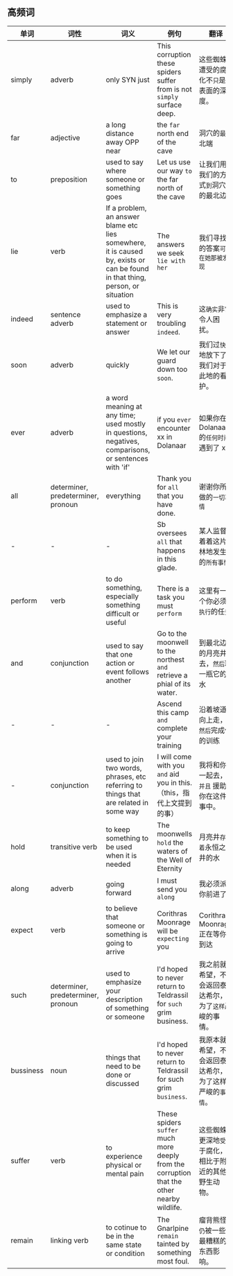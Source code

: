 ## 高频词

| 单词      | 词性                               | 词义                                                         | 例句                                                         | 翻译                                                   | 来源                          |
| --------- | ---------------------------------- | ------------------------------------------------------------ | ------------------------------------------------------------ | ------------------------------------------------------ | ----------------------------- |
| simply    | adverb                             | only SYN just                                                | This corruption these spiders suffer from is not `simply` surface deep. | 这些蜘蛛遭受的腐化不`只`是表面的深度。                 | Webwood Corruption            |
| far       | adjective                          | a long distance away OPP near                                | the `far` north end of the cave                              | 洞穴的`最`北端                                         | Vile Touch                    |
| to        | preposition                        | used to say where someone or something goes                  | Let us use our way `to` the far north of the cave            | 让我们用我们的方式`到`洞穴的最北边                     | Vile Touch                    |
| lie       | verb                               | If a problem, an answer blame etc lies somewhere, it is caused by, exists or can be found in that thing, person, or situation | The answers we seek `lie with her`                           | 我们寻找的答案`可以在她那被发现`                       | Vile Touch                    |
| indeed    | sentence adverb                    | used to emphasize a statement or answer                      | This is very troubling `indeed`.                             | 这`确实`非常令人困扰。                                 | Vile Touch                    |
| soon      | adverb                             | quickly                                                      | We let our guard down too `soon`.                            | 我们过`快`地放下了我们对于此地的看护。                 | Vile Touch                    |
| ever      | adverb                             | a word meaning at any time; used mostly in questions,  negatives, comparisons, or sentences with 'if' | if you `ever` encounter xx in Dolanaar                       | 如果你在 Dolanaar 的`任何时间`遇到了 xx                | Signs of Things to Come       |
| all       | determiner, predeterminer, pronoun | everything                                                   | Thank you for `all` that you have done.                      | 谢谢你所做的`一切事情`                                 | Signs of Things to Come       |
| -         | -                                  | -                                                            | Sb oversees `all` that happens in this glade.                | 某人监督着着这片林地发生的`所有事情`                   | Precious Waters               |
| perform   | verb                               | to do something, especially something difficult or useful    | There is a task you must `perform`                           | 这里有一个你必须`执行`的任务                           | Teldrassil: Crown of Azeroth  |
| and       | conjunction                        | used to say that one action or event follows another         | Go to the moonwell to the northest `and` retrieve a phial of its water. | 到最北边的月亮井去，`然后`取一瓶它的水                 | Teldrassil: Crown of Azeroth  |
| -         | -                                  | -                                                            | Ascend this camp `and` complete your training                | 沿着坡道向上走，`然后`完成你的训练                     | Precious Waters               |
| -         | conjunction                        | used to join two words, phrases, etc referring to things that are related in some way | I will come with you `and` aid you in this.（this，指代上文提到的事） | 我将和你一起去，`并且` 援助你在这件事中。              | Webwood Corruption            |
| hold      | transitive verb                    | to keep something to be used when it is needed               | The moonwells `hold` the waters of the Well of Eternity      | 月亮井`存储着`永恒之井的水                             | Precious Waters               |
| along     | adverb                             | going forward                                                | I must send you `along`                                      | 我必须派你前进了                                       | Teldrassil: Passing Awareness |
| expect    | verb                               | to believe that someone or something is going to arrive      | Corithras Moonrage will be `expecting` you                   | Corithras Moonrage 正在等你到达                        | Teldrassil: Passing Awareness |
| such      | determiner, predeterminer, pronoun | used to emphasize your description of something or someone   | I'd hoped to never return to Teldrassil for `such` grim business. | 我之前就希望，不会返回泰达希尔，为了`这样`严峻的事情。 | Webwood Corruption            |
| bussiness | noun                               | things that need to be done or discussed                     | I'd hoped to never return to Teldrassil for such grim `business`. | 我原本就希望，不会返回泰达希尔，为了这样严峻的`事情`。 | Webwood Corruption            |
| suffer    | verb                               | to experience  physical or mental pain                       | These spiders `suffer` much more deeply from the corruption that the other nearby wildlife. | 这些蜘蛛更深地`受苦`于腐化，相比于附近的其他野生动物。 | Webwood Corruption            |
| remain    | linking verb                       | to cotinue to be in the same state or condition              | The Gnarlpine `remain` tainted by something most foul.       | 瘤背熊怪`仍`被一些最糟糕的东西影响。                   | Webwood Corruption            |
